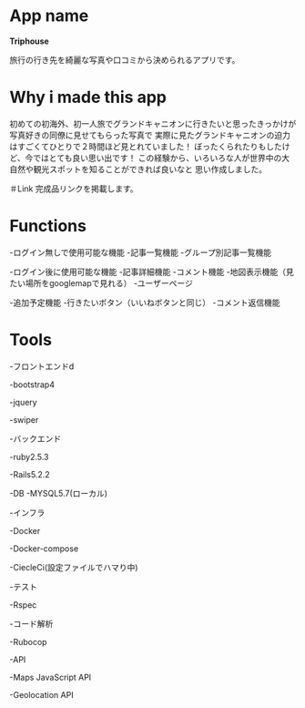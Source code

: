 # App name
**Triphouse**

旅行の行き先を綺麗な写真や口コミから決められるアプリです。

# Why i made this app
初めての初海外、初一人旅でグランドキャニオンに行きたいと思ったきっかけが
写真好きの同僚に見せてもらった写真で
実際に見たグランドキャニオンの迫力はすごくてひとりで２時間ほど見とれていました！
ぼったくられたりもしたけど、今ではとても良い思い出です！
この経験から、いろいろな人が世界中の大自然や観光スポットを知ることができれば良いなと
思い作成しました。

＃Link
完成品リンクを掲載します。

# Functions

-ログイン無しで使用可能な機能
  -記事一覧機能
  -グループ別記事一覧機能

-ログイン後に使用可能な機能
  -記事詳細機能
  -コメント機能
  -地図表示機能（見たい場所をgooglemapで見れる）
  -ユーザーページ

-追加予定機能
 -行きたいボタン（いいねボタンと同じ）
 -コメント返信機能

# Tools
-フロントエンドd

  -bootstrap4

  -jquery

  -swiper

-バックエンド

  -ruby2.5.3

  -Rails5.2.2

-DB
  -MYSQL5.7(ローカル)

-インフラ

  -Docker

  -Docker-compose

  -CiecleCi(設定ファイルでハマり中)

-テスト

  -Rspec

-コード解析

  -Rubocop

-API

  -Maps JavaScript API

  -Geolocation API

